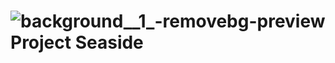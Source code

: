 # ![background__1_-removebg-preview](https://github.com/user-attachments/assets/244ec131-10c4-4707-b10c-34e0d59ce8b8) Project Seaside
